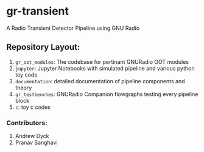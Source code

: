 # gr-transient

A Radio Transient Detector Pipeline using GNU Radio

## Repository Layout:

1. `gr_oot_modules`:  The codebase for pertinant GNURadio OOT modules 
2. `jupyter`: Jupyter Notebooks with simulated pipeline and various python toy code 
3. `documentation`: detailed documentation of pipeline components and theory
4. `gr_testbenches`: GNURadio Companion flowgraphs testing every pipeline block
5. `c`: toy c codes

### Contributors:

1. Andrew Dyck
2. Pranav Sanghavi
